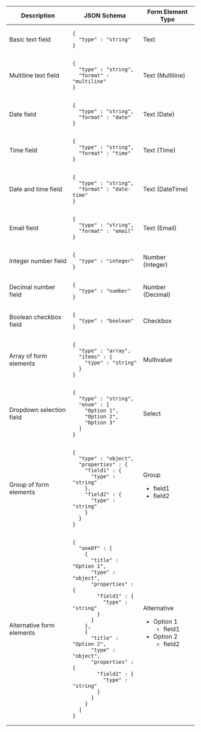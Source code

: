 <table>
<thead>
<tr>
<th>Description</th>
<th>JSON Schema</th>
<th>Form Element Type</th>
</tr>
</thead>
<tbody>
<tr>
<td>Basic text field</td>
<td><pre><code class="language-json">{
  "type" : "string"
}</code></pre></td>
<td>Text</td>
</tr>
<tr>
<td>Multiline text field</td>
<td><pre><code class="language-json">{
  "type" : "string",
  "format" : "multiline"
}</code></pre></td>
<td>Text (Multiline)</td>
</tr>
<tr>
<td>Date field</td>
<td><pre><code class="language-json">{
  "type" : "string",
  "format" : "date"
}</code></pre></td>
<td>Text (Date)</td>
</tr>
<tr>
<td>Time field</td>
<td><pre><code class="language-json">{
  "type" : "string",
  "format" : "time"
}</code></pre></td>
<td>Text (Time)</td>
</tr>
<tr>
<td>Date and time field</td>
<td><pre><code class="language-json">{
  "type" : "string",
  "format" : "date-time"
}</code></pre></td>
<td>Text (DateTime)</td>
</tr>
<tr>
<td>Email field</td>
<td><pre><code class="language-json">{
  "type" : "string",
  "format" : "email"
}</code></pre></td>
<td>Text (Email)</td>
</tr>
<tr>
<td>Integer number field</td>
<td><pre><code class="language-json">{
  "type" : "integer"
}</code></pre></td>
<td>Number (Integer)</td>
</tr>
<tr>
<td>Decimal number field</td>
<td><pre><code class="language-json">{
  "type" : "number"
}</code></pre></td>
<td>Number (Decimal)</td>
</tr>
<tr>
<td>Boolean checkbox field</td>
<td><pre><code class="language-json">{
  "type" : "boolean"
}</code></pre></td>
<td>Checkbox</td>
</tr>
<tr>
<td>Array of form elements</td>
<td><pre><code class="language-json">{
  "type" : "array",
  "items" : {
    "type" : "string"
  }
}</code></pre></td>
<td>Multivalue</td>
</tr>
<tr>
<td>Dropdown selection field</td>
<td><pre><code class="language-json">{
  "type" : "string",
  "enum" : [
    "Option 1",
    "Option 2",
    "Option 3"
  ]
}</code></pre></td>
<td>Select</td>
</tr>
<tr>
<td>Group of form elements</td>
<td><pre><code class="language-json">{
  "type" : "object",
  "properties" : {
    "field1" : {
      "type" : "string"
    },
    "field2" : {
      "type" : "string"
    }
  }
}</code></pre></td>
<td>Group
<ul>
  <li>field1</li><li>field2</li>
</ul></td>
</tr>
<tr>
<td>Alternative form elements</td>
<td><pre><code class="language-json">{
  "oneOf" : [
    {
      "title" : "Option 1",
      "type" : "object",
      "properties" : {
        "field1" : {
          "type" : "string"
        }
      }
    },
    {
      "title" : "Option 2",
      "type" : "object",
      "properties" : {
        "field2" : {
          "type" : "string"
        }
      }
    }
  ]
}</code></pre></td>
<td>Alternative
<ul>
  
<li>
  Option 1
  <ul>
    <li>field1</li>
  </ul>
</li>
           
<li>
  Option 2
  <ul>
    <li>field2</li>
  </ul>
</li>
           
</ul></td>
</tr>
</tbody>
</table>